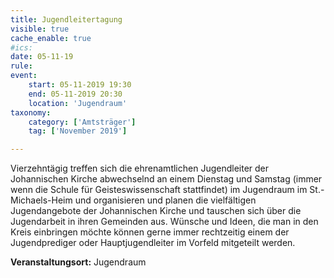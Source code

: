```yaml
---
title: Jugendleitertagung
visible: true
cache_enable: true
#ics: 
date: 05-11-19
rule: 
event:
	start: 05-11-2019 19:30
	end: 05-11-2019 20:30
	location: 'Jugendraum'
taxonomy:
	category: ['Amtsträger']
	tag: ['November 2019']

---
```

Vierzehntägig treffen sich die ehrenamtlichen Jugendleiter der Johannischen Kirche abwechselnd an einem Dienstag und Samstag (immer wenn die Schule für Geisteswissenschaft stattfindet) im Jugendraum im St.-Michaels-Heim und organisieren und planen die vielfältigen Jugendangebote der Johannischen Kirche und tauschen sich über die Jugendarbeit in ihren Gemeinden aus. Wünsche und Ideen, die man in den Kreis einbringen möchte können gerne immer rechtzeitig einem der Jugendprediger oder Hauptjugendleiter im Vorfeld mitgeteilt werden.



**Veranstaltungsort:** Jugendraum

